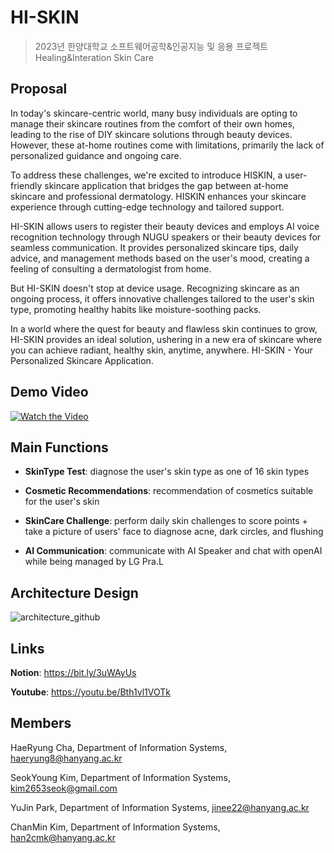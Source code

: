 # HI-SKIN
> 2023년 한양대학교 소프트웨어공학&인공지능 및 응용 프로젝트 
> Healing&Interation Skin Care

## Proposal

In today's skincare-centric world, many busy individuals are opting to manage their skincare routines from the comfort of their own homes, leading to the rise of DIY skincare solutions through beauty devices. However, these at-home routines come with limitations, primarily the lack of personalized guidance and ongoing care.

To address these challenges, we're excited to introduce HISKIN, a user-friendly skincare application that bridges the gap between at-home skincare and professional dermatology. HISKIN enhances your skincare experience through cutting-edge technology and tailored support.

HI-SKIN allows users to register their beauty devices and employs AI voice recognition technology through NUGU speakers or their beauty devices for seamless communication. It provides personalized skincare tips, daily advice, and management methods based on the user's mood, creating a feeling of consulting a dermatologist from home.

But HI-SKIN doesn't stop at device usage. Recognizing skincare as an ongoing process, it offers innovative challenges tailored to the user's skin type, promoting healthy habits like moisture-soothing packs.

In a world where the quest for beauty and flawless skin continues to grow, HI-SKIN provides an ideal solution, ushering in a new era of skincare where you can achieve radiant, healthy skin, anytime, anywhere. HI-SKIN - Your Personalized Skincare Application.

## Demo Video
[![Watch the Video](http://img.youtube.com/vi/Bth1vl1VOTk&ab_channel=%ED%95%9C2/0.jpg)](https://www.youtube.com/watch?v=Bth1vl1VOTk&ab_channel=%ED%95%9C2)

## Main Functions

- **SkinType Test**: diagnose the user's skin type as one of 16 skin types

- **Cosmetic Recommendations**: recommendation of cosmetics suitable for the user's skin

- **SkinCare Challenge**: perform daily skin challenges to score points + take a picture of users' face to diagnose acne, dark circles, and flushing

- **AI Communication**: communicate with AI Speaker and chat with openAI while being managed by LG Pra.L

## Architecture Design

![architecture_github](https://github.com/HYU-SE-HISKIN/.github/assets/81680191/8d69fee9-fee8-4763-8c03-9bfbe283bc70)

## Links
**Notion**: <https://bit.ly/3uWAyUs>

**Youtube**: <https://youtu.be/Bth1vl1VOTk>

## Members
HaeRyung Cha, Department of Information Systems, haeryung8@hanyang.ac.kr

SeokYoung Kim, Department of Information Systems, kim2653seok@gmail.com

YuJin Park, Department of Information Systems, jinee22@hanyang.ac.kr

ChanMin Kim, Department of Information Systems, han2cmk@hanyang.ac.kr

